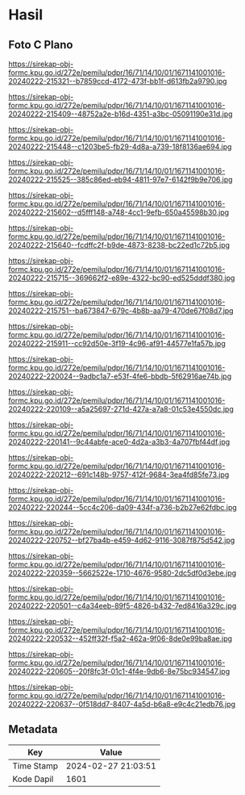 # Hasil

## Foto C Plano

https://sirekap-obj-formc.kpu.go.id/272e/pemilu/pdpr/16/71/14/10/01/1671141001016-20240222-215321--b7859ccd-4172-473f-bb1f-d613fb2a9790.jpg

https://sirekap-obj-formc.kpu.go.id/272e/pemilu/pdpr/16/71/14/10/01/1671141001016-20240222-215409--48752a2e-b16d-4351-a3bc-05091190e31d.jpg

https://sirekap-obj-formc.kpu.go.id/272e/pemilu/pdpr/16/71/14/10/01/1671141001016-20240222-215448--c1203be5-fb29-4d8a-a739-18f8136ae694.jpg

https://sirekap-obj-formc.kpu.go.id/272e/pemilu/pdpr/16/71/14/10/01/1671141001016-20240222-215525--385c86ed-eb94-4811-97e7-6142f9b9e706.jpg

https://sirekap-obj-formc.kpu.go.id/272e/pemilu/pdpr/16/71/14/10/01/1671141001016-20240222-215602--d5fff148-a748-4cc1-9efb-650a45598b30.jpg

https://sirekap-obj-formc.kpu.go.id/272e/pemilu/pdpr/16/71/14/10/01/1671141001016-20240222-215640--fcdffc2f-b9de-4873-8238-bc22ed1c72b5.jpg

https://sirekap-obj-formc.kpu.go.id/272e/pemilu/pdpr/16/71/14/10/01/1671141001016-20240222-215715--369662f2-e89e-4322-bc90-ed525dddf380.jpg

https://sirekap-obj-formc.kpu.go.id/272e/pemilu/pdpr/16/71/14/10/01/1671141001016-20240222-215751--ba673847-679c-4b8b-aa79-470de67f08d7.jpg

https://sirekap-obj-formc.kpu.go.id/272e/pemilu/pdpr/16/71/14/10/01/1671141001016-20240222-215911--cc92d50e-3f19-4c96-af91-44577e1fa57b.jpg

https://sirekap-obj-formc.kpu.go.id/272e/pemilu/pdpr/16/71/14/10/01/1671141001016-20240222-220024--9adbc1a7-e53f-4fe6-bbdb-5f62916ae74b.jpg

https://sirekap-obj-formc.kpu.go.id/272e/pemilu/pdpr/16/71/14/10/01/1671141001016-20240222-220109--a5a25697-271d-427a-a7a8-01c53e4550dc.jpg

https://sirekap-obj-formc.kpu.go.id/272e/pemilu/pdpr/16/71/14/10/01/1671141001016-20240222-220141--9c44abfe-ace0-4d2a-a3b3-4a707fbf44df.jpg

https://sirekap-obj-formc.kpu.go.id/272e/pemilu/pdpr/16/71/14/10/01/1671141001016-20240222-220212--691c148b-9757-412f-9684-3ea4fd85fe73.jpg

https://sirekap-obj-formc.kpu.go.id/272e/pemilu/pdpr/16/71/14/10/01/1671141001016-20240222-220244--5cc4c206-da09-434f-a736-b2b27e62fdbc.jpg

https://sirekap-obj-formc.kpu.go.id/272e/pemilu/pdpr/16/71/14/10/01/1671141001016-20240222-220752--bf27ba4b-e459-4d62-9116-3087f875d542.jpg

https://sirekap-obj-formc.kpu.go.id/272e/pemilu/pdpr/16/71/14/10/01/1671141001016-20240222-220359--5662522e-1710-4676-9580-2dc5df0d3ebe.jpg

https://sirekap-obj-formc.kpu.go.id/272e/pemilu/pdpr/16/71/14/10/01/1671141001016-20240222-220501--c4a34eeb-89f5-4826-b432-7ed8416a329c.jpg

https://sirekap-obj-formc.kpu.go.id/272e/pemilu/pdpr/16/71/14/10/01/1671141001016-20240222-220532--452ff32f-f5a2-462a-9f06-8de0e99ba8ae.jpg

https://sirekap-obj-formc.kpu.go.id/272e/pemilu/pdpr/16/71/14/10/01/1671141001016-20240222-220605--20f8fc3f-01c1-4f4e-9db6-8e75bc934547.jpg

https://sirekap-obj-formc.kpu.go.id/272e/pemilu/pdpr/16/71/14/10/01/1671141001016-20240222-220637--0f518dd7-8407-4a5d-b6a8-e9c4c21edb76.jpg


## Metadata

| Key        | Value               |
| ---------- | ------------------- |
| Time Stamp | 2024-02-27 21:03:51 |
| Kode Dapil | 1601                |



